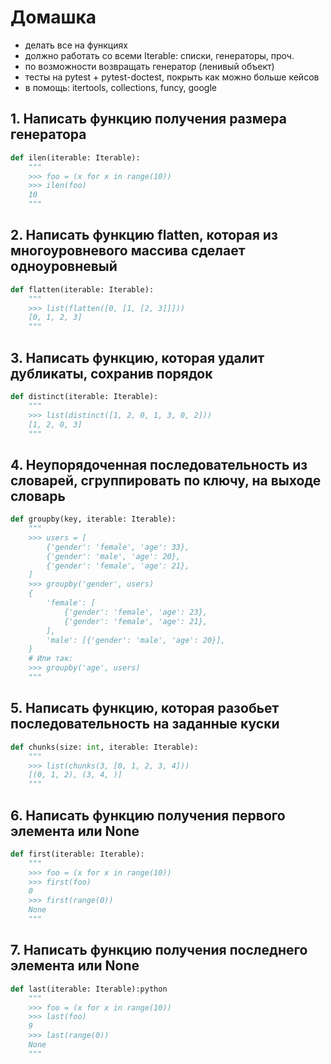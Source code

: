 # Домашка 

- делать все на функциях
- должно работать со всеми Iterable: списки, генераторы, проч.
- по возможности возвращать генератор (ленивый объект)
- тесты на pytest + pytest-doctest, покрыть как можно больше кейсов
- в помощь: itertools, collections, funcy, google

## 1. Написать функцию получения размера генератора

```python
def ilen(iterable: Iterable):
    """
    >>> foo = (x for x in range(10))
    >>> ilen(foo)
    10
    """
```

## 2. Написать функцию flatten, которая из многоуровневого массива сделает одноуровневый

```python
def flatten(iterable: Iterable):
    """
    >>> list(flatten([0, [1, [2, 3]]]))
    [0, 1, 2, 3]
    """
```

## 3. Написать функцию, которая удалит дубликаты, сохранив порядок

```python
def distinct(iterable: Iterable):
    """
    >>> list(distinct([1, 2, 0, 1, 3, 0, 2]))
    [1, 2, 0, 3]
    """
```

## 4. Неупорядоченная последовательность из словарей, сгруппировать по ключу, на выходе словарь

```python
def groupby(key, iterable: Iterable):
    """
    >>> users = [
        {'gender': 'female', 'age': 33},
        {'gender': 'male', 'age': 20}, 
        {'gender': 'female', 'age': 21},
    ]
    >>> groupby('gender', users)
    {
        'female': [
            {'gender': 'female', 'age': 23},
            {'gender': 'female', 'age': 21},
        ],
        'male': [{'gender': 'male', 'age': 20}],
    }
    # Или так:
    >>> groupby('age', users)
    """
```

## 5. Написать функцию, которая разобьет последовательность на заданные куски

```python
def chunks(size: int, iterable: Iterable):
    """
    >>> list(chunks(3, [0, 1, 2, 3, 4]))
    [(0, 1, 2), (3, 4, )]
    """
```

## 6. Написать функцию получения первого элемента или None

```python
def first(iterable: Iterable):
    """
    >>> foo = (x for x in range(10))
    >>> first(foo)
    0
    >>> first(range(0))
    None
    """
```

## 7. Написать функцию получения последнего элемента или None

```python
def last(iterable: Iterable):python
    """
    >>> foo = (x for x in range(10))
    >>> last(foo)
    9
    >>> last(range(0))
    None
    """
```

